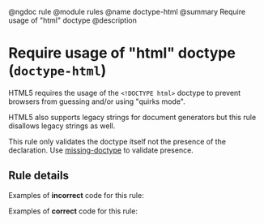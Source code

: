 @ngdoc rule
@module rules
@name doctype-html
@summary Require usage of "html" doctype
@description

# Require usage of "html" doctype (`doctype-html`)

HTML5 requires the usage of the `<!DOCTYPE html>` doctype to prevent browsers
from guessing and/or using "quirks mode".

HTML5 also supports legacy strings for document generators but this rule
disallows legacy strings as well.

This rule only validates the doctype itself not the presence of the
declaration. Use [missing-doctype](missing-doctype.html) to validate presence.

## Rule details

Examples of **incorrect** code for this rule:

<validate name="incorrect" rules="doctype-html">
    <!DOCTYPE HTML PUBLIC "-//W3C//DTD HTML 4.01//EN" "http://www.w3.org/TR/html4/strict.dtd">
</validate>

<validate name="legacy" rules="doctype-html">
    <!DOCTYPE html SYSTEM "about:legacy-compat">
</validate>

Examples of **correct** code for this rule:

<validate name="correct" rules="doctype-html">
    <!DOCTYPE html>
</validate>
